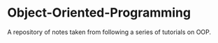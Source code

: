 # Object-Oriented-Programming
A repository of notes taken from following a series of tutorials on OOP. 
